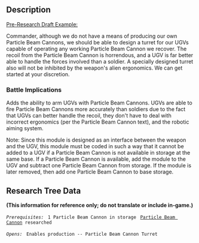 ## Description

<u>Pre-Research Draft Example:</u>

Commander, although we do not have a means of producing our own Particle
Beam Cannons, we should be able to design a turret for our UGVs capable
of operating any working Particle Beam Cannon we recover. The recoil
from the Particle Beam Cannon is horrendous, and a UGV is far better
able to handle the forces involved than a soldier. A specially designed
turret also will not be inhibited by the weapon's alien ergonomics. We
can get started at your discretion.

### Battle Implications

Adds the ability to arm UGVs with Particle Beam Cannons. UGVs are able
to fire Particle Beam Cannons more accurately than soldiers due to the
fact that UGVs can better handle the recoil, they don't have to deal
with incorrect ergonomics (per the Particle Beam Cannon text), and the
robotic aiming system.

Note: Since this module is designed as an interface between the weapon
and the UGV, this module must be coded in such a way that it cannot be
added to a UGV if a Particle Beam Cannon is not available in storage at
the same base. If a Particle Beam Cannon is available, add the module to
the UGV and subtract one Particle Beam Cannon from storage. If the
module is later removed, then add one Particle Beam Cannon to base
storage.

## Research Tree Data

**(This information for reference only; do not translate or include
in-game.)**

*`Prerequisites:`*
` 1 Particle Beam Cannon in storage`
` `[`Particle Beam Cannon`](Equipment/Primary_Weapons/Particle_Beam_Cannon "wikilink")` researched`

*`Opens:`*
` Enables production -- Particle Beam Cannon Turret`